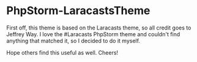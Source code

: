 # PhpStorm-LaracastsTheme

First off, this theme is based on the Laracasts theme, so all credit goes to Jeffrey Way. I love the #Laracasts PhpStorm theme and couldn't find anything that matched it, so I decided to do it myself.

Hope others find this useful as well. Cheers!
